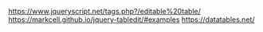 https://www.jqueryscript.net/tags.php?/editable%20table/
https://markcell.github.io/jquery-tabledit/#examples
https://datatables.net/